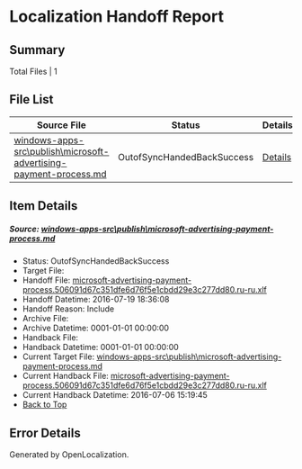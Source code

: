 # <a name='report-top'></a> Localization Handoff Report

## Summary
 Total Files | 1

## File List
 Source File | Status | Details 
 ----------- | ------ | ------- 
 [windows-apps-src\publish\microsoft-advertising-payment-process.md](https://github.com/Microsoft/windows-apps/blob/b9d3826e31fff7a5423fab8116f636a8a9b48668/windows-apps-src/publish/microsoft-advertising-payment-process.md) | OutofSyncHandedBackSuccess | [Details](#f542cb924db3899f8b10cc10ecbc9558e2993ca33675)

## Item Details
##### <a name='f542cb924db3899f8b10cc10ecbc9558e2993ca33675'></a> Source: [windows-apps-src\publish\microsoft-advertising-payment-process.md](https://github.com/Microsoft/windows-apps/blob/b9d3826e31fff7a5423fab8116f636a8a9b48668/windows-apps-src/publish/microsoft-advertising-payment-process.md)
* Status: OutofSyncHandedBackSuccess
* Target File: 
* Handoff File: [microsoft-advertising-payment-process.506091d67c351dfe6d76f5e1cbdd29e3c277dd80.ru-ru.xlf](https://github.com/Microsoft/WDG.handoff/blob/47596cf5f2c506aa6a04ec745bfd37f60cd15638/ol-handoff/Microsoft/windows-apps.ru-ru/master/microsoft-advertising-payment-process.506091d67c351dfe6d76f5e1cbdd29e3c277dd80.ru-ru.xlf)
* Handoff Datetime: 2016-07-19 18:36:08
* Handoff Reason: Include
* Archive File: 
* Archive Datetime: 0001-01-01 00:00:00
* Handback File: 
* Handback Datetime: 0001-01-01 00:00:00
* Current Target File: [windows-apps-src\publish\microsoft-advertising-payment-process.md](https://github.com/Microsoft/windows-apps.ru-ru/blob/93f7daed53c2f646ab9c83858aa28237022d818d/windows-apps-src/publish/microsoft-advertising-payment-process.md)
* Current Handback File: [microsoft-advertising-payment-process.506091d67c351dfe6d76f5e1cbdd29e3c277dd80.ru-ru.xlf](https://github.com/Microsoft/WDG.handback/blob/d3d0e23c0b6ca1c844ba3c34aead5291de8d3362/ol-handback/Microsoft/windows-apps.ru-ru/master/microsoft-advertising-payment-process.506091d67c351dfe6d76f5e1cbdd29e3c277dd80.ru-ru.xlf)
* Current Handback Datetime: 2016-07-06 15:19:45
* [Back to Top](#report-top)


## Error Details

Generated by OpenLocalization.
